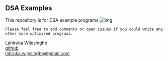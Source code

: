 ## DSA Examples

This repository is for DSA example programs
![img](https://github.com/lahirukawijes/work/blob/master/img/dsa.jpg)
```
Please feel free to add comments or open issues if you could write any other more optimised programs.
```
Lahiruka Wijesinghe<br/>
[github](https://github.com/lahirukawijes) <br/>
lahruka.wijesinghe@gmail.com
